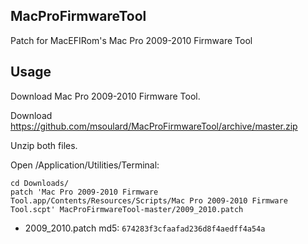 MacProFirmwareTool
--------------------
Patch for MacEFIRom's Mac Pro 2009-2010 Firmware Tool

Usage
-------
Download Mac Pro 2009-2010 Firmware Tool.

Download https://github.com/msoulard/MacProFirmwareTool/archive/master.zip

Unzip both files.

Open /Application/Utilities/Terminal:

    cd Downloads/
    patch 'Mac Pro 2009-2010 Firmware Tool.app/Contents/Resources/Scripts/Mac Pro 2009-2010 Firmware Tool.scpt' MacProFirmwareTool-master/2009_2010.patch

 * 2009_2010.patch md5: `674283f3cfaafad236d8f4aedff4a54a`
